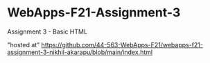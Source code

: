 # WebApps-F21-Assignment-3
Assignment 3 - Basic HTML


"hosted at" https://github.com/44-563-WebApps-F21/webapps-f21-assignment-3-nikhil-akarapu/blob/main/index.html
